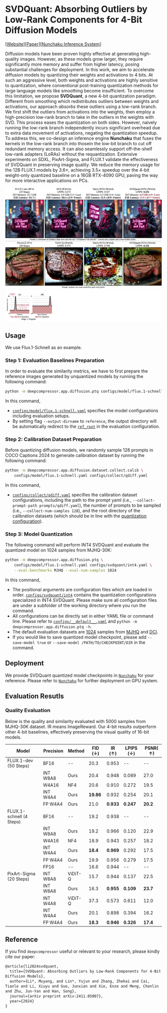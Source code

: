 # SVDQuant: Absorbing Outliers by Low-Rank Components for 4-Bit Diffusion Models

[[Website](https://hanlab.mit.edu/projects/svdquant)][[Paper](http://arxiv.org/abs/2411.05007)][[Nunchaku Inference System](https://github.com/mit-han-lab/nunchaku)]

Diffusion models have been proven highly effective at generating high-quality images. However, as these models grow larger, they require significantly more memory and suffer from higher latency, posing substantial challenges for deployment. In this work, we aim to accelerate diffusion models by quantizing their weights and activations to 4 bits. At such an aggressive level, both weights and activations are highly sensitive to quantization, where conventional post-training quantization methods for large language models like smoothing become insufficient. To overcome this limitation, we propose **SVDQuant**, a new 4-bit quantization paradigm. Different from smoothing which redistributes outliers between weights and activations, our approach *absorbs* these outliers using a low-rank branch. We first shift the outliers from activations into the weights, then employ a high-precision low-rank branch to take in the outliers in the weights with SVD. This process eases the quantization on both sides. However, naively running the low-rank branch independently incurs significant overhead due to extra data movement of activations, negating the quantization speedup. To address this, we co-design an inference engine **Nunchaku** that fuses the kernels in the low-rank branch into thosein the low-bit branch to cut off redundant memory access. It can also seamlessly support off-the-shelf low-rank adapters (LoRAs) without the requantization. Extensive experiments on SDXL, PixArt-Sigma, and FLUX.1 validate the effectiveness of SVDQuant in preserving image quality. We reduce the memory usage for the 12B FLUX.1 models by 3.6×, achieving 3.5× speedup over the 4-bit weight-only quantized baseline on a 16GB RTX-4090 GPU, paving the way for more interactive applications on PCs.

![Teaser](/assets/diffusion/svdquant/teaser.jpg)
![SVDQuant](/assets/diffusion/svdquant/svdquant.gif)

## Usage

We use Flux.1-Schnell as an example.

### Step 1: Evaluation Baselines Preparation

In order to evaluate the similarity metrics, we have to first prepare the reference images generated by unquantized models by running the following command:

```bash
python -m deepcompressor.app.diffusion.ptq configs/model/flux.1-schnell.yaml --output-dirname reference
```

In this command, 
- [`configs/model/flux.1-schnell.yaml`](configs/model/flux.1-schnell.yaml) specifies the model configurations including evaluation setups.
- By setting flag `--output-dirname` to `reference`, the output directory will be automatically redirect to the [`ref_root`](configs/__default__.yaml#26) in the evaluation configuration.

### Step 2: Calibration Dataset Preparation

Before quantizing diffusion models, we randomly sample 128 prompts in COCO Captions 2024 to generate calibration dataset by running the following command:

```bash
python -m deepcompressor.app.diffusion.dataset.collect.calib \
    configs/model/flux.1-schnell.yaml configs/collect/qdiff.yaml
```

In this command,
- [`configs/collect/qdiff.yaml`](configs/collect/qdiff.yaml) specifies the calibration dataset configurations, including the path to the prompt yaml (i.e., `--collect-prompt-path prompts/qdiff.yaml`), the number of prompts to be sampled (i.e., `--collect-num-samples 128`), and the root directory of the calibration datasets (which should be in line with the [quantization configuration](configs/__default__.yaml#38)).


### Step 3: Model Quantization

The following command will perform INT4 SVDQuant and evaluate the quantized model on 1024 samples from MJHQ-30K:
```bash
python -m deepcompressor.app.diffusion.ptq \
    configs/model/flux.1-schnell.yaml configs/svdquant/int4.yaml \
    --eval-benchmarks MJHQ --eval-num-samples 1024
```

In this command,
- The positional arguments are configuration files which are loaded in order. [`configs/svdquant/int4`](configs/svdquant/int4.yaml) contains the quantization configurations specialized in INT4 SVDQuant. Please make sure all configuration files are under a subfolder of the working directory where you run the command.
- All configurations can be directly set in either YAML file or command line. Please refer to [`configs/__default__.yaml`](configs/llm.yaml) and `python -m deepcompressor.app.diffusion.ptq -h`.
- The default evaluation datasets are [1024](configs/__default__.yaml#14) samples from [MJHQ](configs/__default__.yaml#33) and [DCI](configs/__default__.yaml#34).
- If you would like to save quantized model checkpoint, please add `--save-model true` or `--save-model /PATH/TO/CHECKPOINT/DIR` in the command.


## Deployment

We provide SVDQuant quantized model checkpoints in [`Nunchaku`](https://github.com/mit-han-lab/nunchaku) for your reference. Please refer to [`Nunchaku`](https://github.com/mit-han-lab/nunchaku) for further deployment on GPU system.

## Evaluation Resutls

### Quality Evaluation

Below is the quality and similarity evaluated with 5000 samples from MJHQ-30K dataset. IR means ImageReward. Our 4-bit results outperform other 4-bit baselines, effectively preserving the visual quality of 16-bit models.

| Model                      | Precision | Method  | FID ($\downarrow$) | IR ($\uparrow$) | LPIPS ($\downarrow$) | PSNR( $\uparrow$) |
|----------------------------|-----------|---------|--------------------|-----------------|----------------------|-------------------|
| FLUX.1-dev (50 Steps)      | BF16      | --      | 20.3               | 0.953           | --                   | --                |
|                            | INT W8A8  | Ours    | 20.4               | 0.948           | 0.089                | 27.0              |
|                            | W4A16     | NF4     | 20.6               | 0.910           | 0.272                | 19.5              |
|                            | INT W4A4  | Ours    | **19.86**          | 0.932           | 0.254                | 20.1              |
|                            | FP W4A4   | Ours    | 21.0               | **0.933**       | **0.247**            | **20.2**          |
| FLUX.1-schnell (4 Steps)   | BF16      | --      | 19.2               | 0.938           | --                   | --                |
|                            | INT W8A8  | Ours    | 19.2               | 0.966           | 0.120                | 22.9              |
|                            | W4A16     | NF4     | 18.9               | 0.943           | 0.257                | 18.2              |
|                            | INT W4A4  | Ours    | **18.4**           | **0.969**       | 0.292                | 17.5              |
|                            | FP W4A4   | Ours    | 19.9               | 0.956           | 0.279                | 17.5              |
|                            | FP16      | --      | 16.6               | 0.944           | --                   | --                |
| PixArt-Sigma (20 Steps)    | INT W8A8  | ViDiT-Q | 15.7               | 0.944           | 0.137                | 22.5              |
|                            | INT W8A8  | Ours    | 16.3               | **0.955**       | **0.109**            | **23.7**          |
|                            | INT W4A8  | ViDiT-Q | 37.3               | 0.573           | 0.611                | 12.0              |
|                            | INT W4A4  | Ours    | 20.1               | 0.898           | 0.394                | 16.2              |
|                            | FP W4A4   | Ours    | **18.3**           | **0.946**       | **0.326**            | **17.4**          |


## Reference

If you find `deepcompressor` useful or relevant to your research, please kindly cite our paper:

```
@article{li2024svdquant,
  title={SVDQuant: Absorbing Outliers by Low-Rank Components for 4-Bit Diffusion Models},
  author={Li*, Muyang, and Lin*, Yujun and Zhang, Zhekai and Cai, Tianle and Li, Xiuyu and Guo, Junxian and Xie, Enze and Meng, Chenlin and Zhu, Jun-Yan and Han, Song},
  journal={arXiv preprint arXiv:2411.05007},
  year={2024}
}
```
